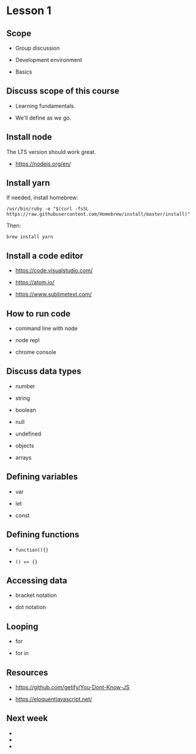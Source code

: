 # Lesson 1

## Scope

* Group discussion

* Development environment

* Basics

## Discuss scope of this course

* Learning fundamentals.

* We'll define as we go.

## Install node

The LTS version should work great.

* https://nodejs.org/en/

## Install yarn

If needed, install homebrew:

`/usr/bin/ruby -e "$(curl -fsSL https://raw.githubusercontent.com/Homebrew/install/master/install)"`

Then:

`brew install yarn`

## Install a code editor

* https://code.visualstudio.com/

* https://atom.io/

* https://www.sublimetext.com/

## How to run code

* command line with node

* node repl

* chrome console

## Discuss data types

* number

* string

* boolean

* null

* undefined

* objects

* arrays

## Defining variables

* var

* let

* const

## Defining functions

* `function(){}`

* `() => {}`

## Accessing data

* bracket notation

* dot notation

## Looping

* for

* for in

## Resources

* https://github.com/getify/You-Dont-Know-JS

* https://eloquentjavascript.net/

## Next week

* 
* 
* 
